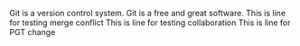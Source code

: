 Git is a version control system.
Git is a free and great software.
This is line for testing merge conflict
This is line for testing collaboration
This is line for PGT change
